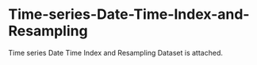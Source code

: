 # Time-series-Date-Time-Index-and-Resampling
Time series Date Time Index and Resampling Dataset is attached.

